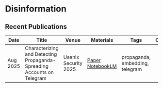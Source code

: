 # Disinformation

## Recent Publications
| Date | Title | Venue | Materials | Tags | Code | Summary |
| --- |  --- | --- | --- | --- | --- | --- |
| Aug 2025 | Characterizing and Detecting Propaganda-Spreading Accounts on Telegram | Usenix Security 2025 | [Paper](https://www.usenix.org/system/files/conference/usenixsecurity25/sec25cycle1-prepub-250-kireev.pdf) [NotebookLM](https://notebooklm.google.com/notebook/54f8916b-a35a-4a5a-bd2c-dca31adbb177)| propaganda, embedding, telegram | | |
